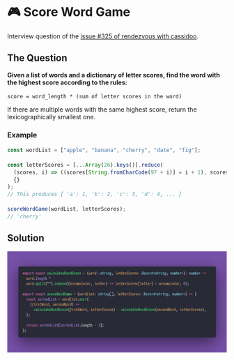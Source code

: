 # 🎮 Score Word Game

Interview question of the [issue #325 of rendezvous with cassidoo](https://buttondown.email/cassidoo/archive/quality-is-not-an-act-it-is-a-habit-aristotle/).

## The Question

**Given a list of words and a dictionary of letter scores, find the word with the highest score
according to the rules:**

`score = word_length * (sum of letter scores in the word)`

If there are multiple words with the same highest score, return the lexicographically smallest one.

### Example

```js
const wordList = ["apple", "banana", "cherry", "date", "fig"];

const letterScores = [...Array(26).keys()].reduce(
  (scores, i) => ((scores[String.fromCharCode(97 + i)] = i + 1), scores),
  {}
);
// This produces { 'a': 1, 'b': 2, 'c': 3, 'd': 4, ... }

scoreWordGame(wordList, letterScores);
// 'cherry'
```

## Solution

![Code Polaroid](./code-screenshot.png)
